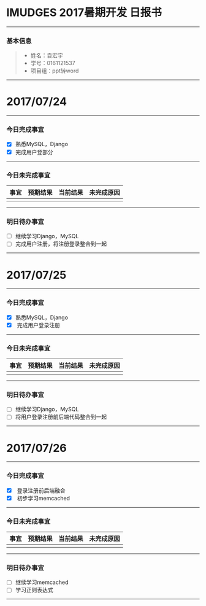 # IMUDGES 2017暑期开发 日报书
-------


### 基本信息
> * 姓名：袁宏宇
> * 学号：0161121537
> * 项目组：ppt转word

-------


# 2017/07/24

-------

### 今日完成事宜
- [x]  熟悉MySQL，Django
- [x]  完成用户登部分

-----
### 今日未完成事宜


| 事宜     |预期结果| 当前结果  | 未完成原因   | 
| --------   | -----:  | -----:  | :----:  |
|    |   |   |   |


------
### 明日待办事宜
- [ ] 继续学习Django，MySQL
- [ ] 完成用户注册，将注册登录整合到一起
-------

# 2017/07/25

-------

### 今日完成事宜
- [x]  熟悉MySQL，Django
- [x]  完成用户登录注册

-----
### 今日未完成事宜


| 事宜     |预期结果| 当前结果  | 未完成原因   | 
| --------   | -----:  | -----:  | :----:  |
|    |   |   |   |


------
### 明日待办事宜
- [ ] 继续学习Django，MySQL
- [ ] 将用户登录注册前后端代码整合到一起
-------
# 2017/07/26

-------

### 今日完成事宜
- [x]  登录注册前后端融合
- [x]  初步学习memcached

-----
### 今日未完成事宜


| 事宜     |预期结果| 当前结果  | 未完成原因   | 
| --------   | -----:  | -----:  | :----:  |
|    |   |   |   |


------
### 明日待办事宜
- [ ] 继续学习memcached
- [ ] 学习正则表达式
-------

